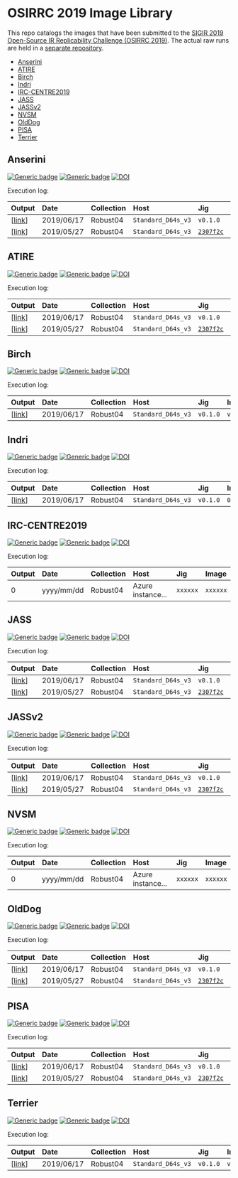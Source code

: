 # OSIRRC 2019 Image Library

This repo catalogs the images that have been submitted to the [SIGIR 2019 Open-Source IR Replicability Challenge (OSIRRC 2019)](https://osirrc.github.io/osirrc2019/).
The actual raw runs are held in a [separate repository](https://github.com/osirrc/osirrc2019-runs).

+ [Anserini](#Anserini)
+ [ATIRE](#ATIRE)
+ [Birch](#Birch)
+ [Indri](#Indri)
+ [IRC-CENTRE2019](#IRC-CENTRE2019)
+ [JASS](#JASS)
+ [JASSv2](#JASSv2)
+ [NVSM](#NVSM)
+ [OldDog](#OldDog)
+ [PISA](#PISA)
+ [Terrier](#Terrier)

<a name="Anserini"></a>
## Anserini
[![Generic badge](https://img.shields.io/badge/GitHub-go%21-green.svg)](https://github.com/osirrc/anserini-docker)
[![Generic badge](https://img.shields.io/badge/DockerHub-go%21-yellow.svg)](https://hub.docker.com/r/osirrc2019/anserini)
[![DOI](https://zenodo.org/badge/176356474.svg)](https://zenodo.org/badge/latestdoi/176356474)

Execution log:

Output | Date | Collection | Host | Jig | Image |
:------|:-----|:-----------|:-----|:----|:------|
[[link](https://github.com/osirrc/osirrc2019-runs/tree/master/anserini/robust04/2019-06-17)] | 2019/06/17 | Robust04 | `Standard_D64s_v3` | `v0.1.0` | `v0.1.1`
[[link](https://github.com/osirrc/osirrc2019-runs/tree/master/anserini/robust04/2019-05-27)] | 2019/05/27 | Robust04 | `Standard_D64s_v3` | [`2307f2c`](https://github.com/osirrc/jig/commit/2307f2c0171ee4808940a634e471955f55def1a3) | [`dd4fbde`](https://github.com/osirrc/anserini-docker/commit/dd4fbde7ff06db3ed0b1fdb76b7fab063aeddabd)


<a name="ATIRE"></a>
## ATIRE
[![Generic badge](https://img.shields.io/badge/GitHub-go%21-green.svg)](https://github.com/osirrc/atire-docker)
[![Generic badge](https://img.shields.io/badge/DockerHub-go%21-yellow.svg)](https://hub.docker.com/r/osirrc2019/atire)
[![DOI](https://zenodo.org/badge/DOI/10.5281/zenodo.3247156.svg)](https://doi.org/10.5281/zenodo.3247156)

Execution log:

Output | Date | Collection | Host | Jig | Image |
:------|:-----|:-----------|:-----|:----|:------|
[[link](https://github.com/osirrc/osirrc2019-runs/tree/master/atire/robust04/2019-06-17)] | 2019/06/17 | Robust04 | `Standard_D64s_v3` | `v0.1.0` | `0.1.0`
[[link](https://github.com/osirrc/osirrc2019-runs/tree/master/atire/robust04/2019-05-27)] | 2019/05/27 | Robust04 | `Standard_D64s_v3` | [`2307f2c`](https://github.com/osirrc/jig/commit/2307f2c0171ee4808940a634e471955f55def1a3) | [`ebdc076`](https://github.com/osirrc/atire-docker/commit/ebdc0762b07d4395b85d766b0e5df08b6855fae5)


<a name="Birch"></a>
## Birch
[![Generic badge](https://img.shields.io/badge/GitHub-go%21-green.svg)](https://github.com/osirrc/birch-docker)
[![Generic badge](https://img.shields.io/badge/DockerHub-go%21-yellow.svg)](https://hub.docker.com/r/osirrc2019/birch)
[![DOI](https://zenodo.org/badge/190048534.svg)](https://zenodo.org/badge/latestdoi/190048534)

Execution log:

Output | Date | Collection | Host | Jig | Image |
:------|:-----|:-----------|:-----|:----|:------|
[[link](https://github.com/osirrc/osirrc2019-runs/tree/master/birch/robust04/2019-06-17)] | 2019/06/17 | Robust04 | `Standard_D64s_v3` | `v0.1.0` | `v0.1.0`


<a name="Indri"></a>
## Indri
[![Generic badge](https://img.shields.io/badge/GitHub-go%21-green.svg)](https://github.com/osirrc/indri-docker)
[![Generic badge](https://img.shields.io/badge/DockerHub-go%21-yellow.svg)](https://hub.docker.com/r/osirrc2019/indri)
[![DOI](https://zenodo.org/badge/DOI/10.5281/zenodo.3247067.svg)](https://doi.org/10.5281/zenodo.3247067)

Execution log:

Output | Date | Collection | Host | Jig | Image |
:------|:-----|:-----------|:-----|:----|:------|
[[link](https://github.com/osirrc/osirrc2019-runs/tree/master/indri/robust04/2019-06-17)] | 2019/06/17 | Robust04 | `Standard_D64s_v3` | `v0.1.0` | `0.1.0`


<a name="IRC-CENTRE2019"></a>
## IRC-CENTRE2019 
[![Generic badge](https://img.shields.io/badge/GitHub-go%21-green.svg)](https://github.com/osirrc/irc-centre2019-docker)
[![Generic badge](https://img.shields.io/badge/DockerHub-go%21-yellow.svg)](https://hub.docker.com/r/osirrc2019/irc-centre2019)
[![DOI](https://zenodo.org/badge/DOI/10.5281/zenodo.3245439.svg)](https://doi.org/10.5281/zenodo.3245439)

Execution log:

Output | Date | Collection | Host | Jig | Image |
:------|:-----|:-----------|:-----|:----|:------|
0 | yyyy/mm/dd | Robust04 | Azure instance... | `xxxxxx` | `xxxxxx`


<a name="JASS"></a>
## JASS
[![Generic badge](https://img.shields.io/badge/GitHub-go%21-green.svg)](https://github.com/osirrc/jass-docker)
[![Generic badge](https://img.shields.io/badge/DockerHub-go%21-yellow.svg)](https://hub.docker.com/r/osirrc2019/jass)
[![DOI](https://zenodo.org/badge/DOI/10.5281/zenodo.3247163.svg)](https://doi.org/10.5281/zenodo.3247163)

Execution log:

Output | Date | Collection | Host | Jig | Image |
:------|:-----|:-----------|:-----|:----|:------|
[[link](https://github.com/osirrc/osirrc2019-runs/tree/master/jass/robust04/2019-06-17)] | 2019/06/17 | Robust04 | `Standard_D64s_v3` | `v0.1.0` | `0.1.0`
[[link](https://github.com/osirrc/osirrc2019-runs/tree/master/jass/robust04/2019-05-27)] | 2019/05/27 | Robust04 | `Standard_D64s_v3` | [`2307f2c`](https://github.com/osirrc/jig/commit/2307f2c0171ee4808940a634e471955f55def1a3) | [`16480cf`](https://github.com/osirrc/jass-docker/commit/16480cfa196f0a3463744eafbf579a86942efa91)


<a name="JASSv2"></a>
## JASSv2
[![Generic badge](https://img.shields.io/badge/GitHub-go%21-green.svg)](https://github.com/osirrc/jassv2-docker)
[![Generic badge](https://img.shields.io/badge/DockerHub-go%21-yellow.svg)](https://hub.docker.com/r/osirrc2019/jassv2)
[![DOI](https://zenodo.org/badge/DOI/10.5281/zenodo.3247175.svg)](https://doi.org/10.5281/zenodo.3247175)

Execution log:

Output | Date | Collection | Host | Jig | Image |
:------|:-----|:-----------|:-----|:----|:------|
[[link](https://github.com/osirrc/osirrc2019-runs/tree/master/jassv2/robust04/2019-06-17)] | 2019/06/17 | Robust04 | `Standard_D64s_v3` | `v0.1.0` | `0.1.0`
[[link](https://github.com/osirrc/osirrc2019-runs/tree/master/jassv2/robust04/2019-05-27)] | 2019/05/27 | Robust04 |  `Standard_D64s_v3` | [`2307f2c`](https://github.com/osirrc/jig/commit/2307f2c0171ee4808940a634e471955f55def1a3) | [`018981e`](https://github.com/osirrc/jassv2-docker/commit/018981e564bb3adc9401a3d2d24166dbf6092b38)


<a name="NVSM"></a>
## NVSM
[![Generic badge](https://img.shields.io/badge/GitHub-go%21-green.svg)](https://github.com/osirrc/nvsm-docker)
[![Generic badge](https://img.shields.io/badge/DockerHub-go%21-yellow.svg)](https://hub.docker.com/r/osirrc2019/nvsm)
[![DOI](https://zenodo.org/badge/DOI/10.5281/zenodo.3246362.svg)](https://doi.org/10.5281/zenodo.3246362)

Execution log:

Output | Date | Collection | Host | Jig | Image |
:------|:-----|:-----------|:-----|:----|:------|
0 | yyyy/mm/dd | Robust04 | Azure instance... | `xxxxxx` | `xxxxxx`


<a name="OldDog"></a>
## OldDog
[![Generic badge](https://img.shields.io/badge/GitHub-go%21-green.svg)](https://github.com/osirrc/olddog-docker)
[![Generic badge](https://img.shields.io/badge/DockerHub-go%21-yellow.svg)](https://hub.docker.com/r/osirrc2019/olddog)
[![DOI](https://zenodo.org/badge/DOI/10.5281/zenodo.3246441.svg)](https://doi.org/10.5281/zenodo.3246441)

Execution log:

Output | Date | Collection | Host | Jig | Image |
:------|:-----|:-----------|:-----|:----|:------|
[[link](https://github.com/osirrc/osirrc2019-runs/tree/master/olddog/robust04/2019-06-17)] | 2019/06/17 | Robust04 | `Standard_D64s_v3` | `v0.1.0` | `v0.2.0`
[[link](https://github.com/osirrc/osirrc2019-runs/tree/master/olddog/robust04/2019-05-27)] | 2019/05/27 | Robust04 |  `Standard_D64s_v3` | [`2307f2c`](https://github.com/osirrc/jig/commit/2307f2c0171ee4808940a634e471955f55def1a3) | [`dd8b230`](https://github.com/osirrc/olddog-docker/commit/dd8b23036b76cd0f2d004b6823b0c17065013eb7)


<a name="PISA"></a>
## PISA
[![Generic badge](https://img.shields.io/badge/GitHub-go%21-green.svg)](https://github.com/osirrc/pisa-docker)
[![Generic badge](https://img.shields.io/badge/DockerHub-go%21-yellow.svg)](https://hub.docker.com/r/osirrc2019/pisa)
[![DOI](https://zenodo.org/badge/179735565.svg)](https://zenodo.org/badge/latestdoi/179735565)

Execution log:

Output | Date | Collection | Host | Jig | Image |
:------|:-----|:-----------|:-----|:----|:------|
[[link](https://github.com/osirrc/osirrc2019-runs/tree/master/pisa/robust04/2019-06-17)] | 2019/06/17 | Robust04 | `Standard_D64s_v3` | `v0.1.0` | `v0.1.2`
[[link](https://github.com/osirrc/osirrc2019-runs/tree/master/pisa/robust04/2019-05-27)] | 2019/05/27 | Robust04 | `Standard_D64s_v3` | [`2307f2c`](https://github.com/osirrc/jig/commit/2307f2c0171ee4808940a634e471955f55def1a3) | [`095e9ce`](https://github.com/osirrc/pisa-docker/commit/095e9ce8b3e07ce1066b527dfd1ea8ae72f92a16)


<a name="Terrier"></a>
## Terrier
[![Generic badge](https://img.shields.io/badge/GitHub-go%21-green.svg)](https://github.com/osirrc/terrier-docker)
[![Generic badge](https://img.shields.io/badge/DockerHub-go%21-yellow.svg)](https://hub.docker.com/r/osirrc2019/terrier)
[![DOI](https://zenodo.org/badge/DOI/10.5281/zenodo.3246373.svg)](https://doi.org/10.5281/zenodo.3246373)

Execution log:

Output | Date | Collection | Host | Jig | Image |
:------|:-----|:-----------|:-----|:----|:------|
[[link](https://github.com/osirrc/osirrc2019-runs/tree/master/terrier/robust04/2019-06-17)] | 2019/06/17 | Robust04 | `Standard_D64s_v3` | `v0.1.0` | `v0.1.5`
